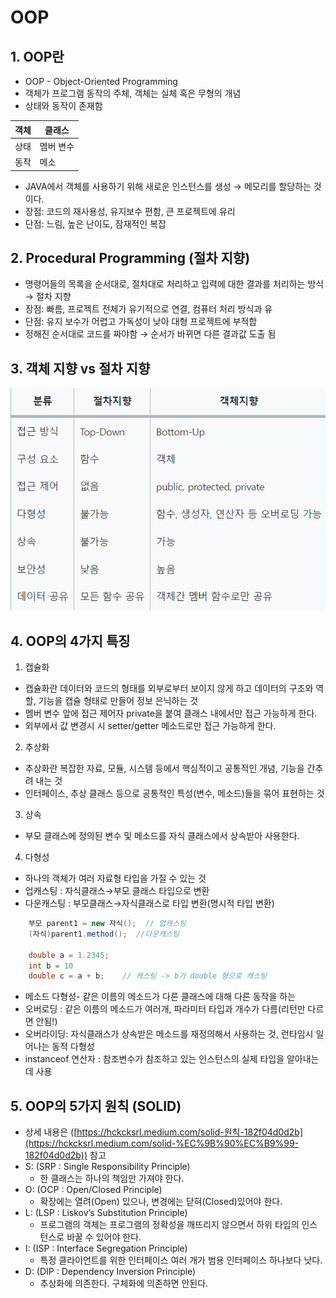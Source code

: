 # OOP

## 1. OOP란

- OOP - Object-Oriented Programming
- 객체가 프로그램 동작의 주체, 객체는 실체 혹은 무형의 개념
- 상태와 동작이 존재함

| 객체 | 클래스 |
| --- | --- |
| 상태 | 멤버 변수 |
| 동작 | 메소 |
- JAVA에서 객체를 사용하기 위해 새로운 인스턴스를 생성 → 메모리를 할당하는 것이다.
- 장점: 코드의 재사용성, 유지보수 편함, 큰 프로젝트에 유리
- 단점: 느림, 높은 난이도, 잠재적인 복잡

## 2. Procedural Programming (절차 지향)

- 명령어들의 목록을 순서대로, 절차대로 처리하고 입력에 대한 결과를 처리하는 방식 → 절차 지향
- 장점: 빠름, 프로젝트 전체가 유기적으로 연결, 컴퓨터 처리 방식과 유
- 단점: 유지 보수가 어렵고 가독성이 낮아 대형 프로젝트에 부적합
- 정해진 순서대로 코드를 짜야함 → 순서가 바뀌면 다른 결과값 도출 됨

## 3. 객체 지향 vs 절차 지향

![Untitled](Untitled.png)

## 4. OOP의 4가지 특징

1) 캡슐화

- 캡슐화란 데이터와 코드의 형태를 외부로부터 보이지 않게 하고 데이터의 구조와 역할, 기능을 캡슐 형태로 만들어 정보 은닉하는 것
- 멤버 변수 앞에 접근 제어자 private을 붙여 클래스 내에서만 접근 가능하게 한다.
- 외부에서 값 변경시 시 setter/getter 메소드로만 접근 가능하게 한다.

2) 추상화

- 추상화란 복잡한 자료, 모듈, 시스템 등에서 핵심적이고 공통적인 개념, 기능을 간추려 내는 것
- 인터페이스, 추상 클래스 등으로 공통적인 특성(변수, 메소드)들을 묶어 표현하는 것

3) 상속

- 부모 클래스에 정의된 변수 및 메소드를 자식 클래스에서 상속받아 사용한다.

4) 다형성

- 하나의 객체가 여러 자료형 타입을 가질 수 있는 것
- 업캐스팅 : 자식클래스→부모 클래스 타입으로 변환
- 다운캐스팅 : 부모클래스→자식클래스로 타입 변환(명시적 타입 변환)

```java
	부모 parent1 = new 자식();  // 업캐스팅
	(자식)parent1.method();  //다운캐스팅

	double a = 1.2345;
	int b = 10
	double c = a + b;    // 캐스팅 -> b가 double 형으로 캐스팅
```

- 메소드 다형성- 같은 이름의 메소드가 다른 클래스에 대해 다른 동작을 하는
- 오버로딩 : 같은 이름의 메소드가 여러개, 파라미터 타입과 개수가 다름(리턴만 다르면 안됨!)
- 오버라이딩: 자식클래스가 상속받은 메소드를 재정의해서 사용하는 것, 런타임시 일어나는 동적 다형성
- instanceof 연산자 : 참조변수가 참조하고 있는 인스턴스의 실제 타입을 알아내는데 사용

## 5. OOP의 5가지 원칙 (SOLID)

- 상세 내용은 ([https://hckcksrl.medium.com/solid-원칙-182f04d0d2b](https://hckcksrl.medium.com/solid-%EC%9B%90%EC%B9%99-182f04d0d2b)) 참고
- S: (SRP : Single Responsibility Principle)
    - 한 클래스는 하나의 책임만 가져야 한다.
- O: (OCP : Open/Closed Principle)
    - 확장에는 열려(Open) 있으나, 변경에는 닫혀(Closed)있어야 한다.
- L: (LSP : Liskov’s Substitution Principle)
    - 프로그램의 객체는 프로그램의 정확성을 깨뜨리지 않으면서 하위 타입의 인스턴스로 바꿀 수 있어야 한다.
- I: (ISP : Interface Segregation Principle)
    - 특정 클라이언트를 위한 인터페이스 여러 개가 범용 인터페이스 하나보다 낫다.
- D: (DIP : Dependency Inversion Principle)
    - 추상화에 의존한다. 구체화에 의존하면 안된다.
